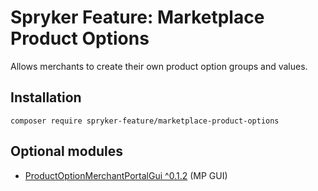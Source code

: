# Spryker Feature: Marketplace Product Options

Allows merchants to create their own product option groups and values.

## Installation

```
composer require spryker-feature/marketplace-product-options
```

## Optional modules
- [ProductOptionMerchantPortalGui ^0.1.2](https://github.com/spryker/product-option-merchant-portal-gui) (MP GUI)
